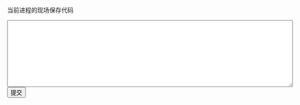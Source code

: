 当前进程的现场保存代码
<div class="active-code">
<textarea rows="10" cols="80"></textarea>
<div><input class="action-submit" type="submit" value="提交"/></div>
</div>